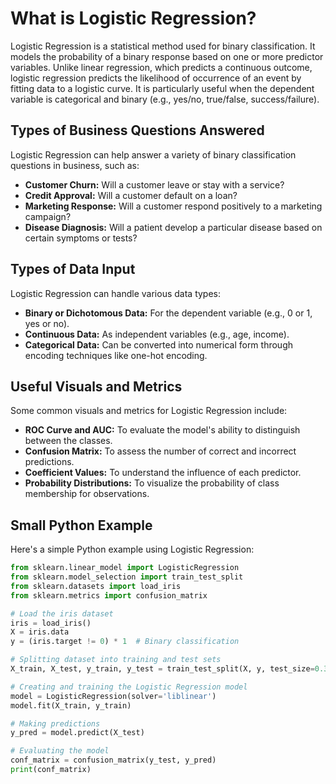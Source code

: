 # What is Logistic Regression?

Logistic Regression is a statistical method used for binary classification. It models the probability of a binary response based on one or more predictor variables. Unlike linear regression, which predicts a continuous outcome, logistic regression predicts the likelihood of occurrence of an event by fitting data to a logistic curve. It is particularly useful when the dependent variable is categorical and binary (e.g., yes/no, true/false, success/failure).

## Types of Business Questions Answered

Logistic Regression can help answer a variety of binary classification questions in business, such as:

- **Customer Churn:** Will a customer leave or stay with a service?
- **Credit Approval:** Will a customer default on a loan?
- **Marketing Response:** Will a customer respond positively to a marketing campaign?
- **Disease Diagnosis:** Will a patient develop a particular disease based on certain symptoms or tests?

## Types of Data Input

Logistic Regression can handle various data types:

- **Binary or Dichotomous Data:** For the dependent variable (e.g., 0 or 1, yes or no).
- **Continuous Data:** As independent variables (e.g., age, income).
- **Categorical Data:** Can be converted into numerical form through encoding techniques like one-hot encoding.

## Useful Visuals and Metrics

Some common visuals and metrics for Logistic Regression include:

- **ROC Curve and AUC:** To evaluate the model's ability to distinguish between the classes.
- **Confusion Matrix:** To assess the number of correct and incorrect predictions.
- **Coefficient Values:** To understand the influence of each predictor.
- **Probability Distributions:** To visualize the probability of class membership for observations.

## Small Python Example

Here's a simple Python example using Logistic Regression:

```python
from sklearn.linear_model import LogisticRegression
from sklearn.model_selection import train_test_split
from sklearn.datasets import load_iris
from sklearn.metrics import confusion_matrix

# Load the iris dataset
iris = load_iris()
X = iris.data
y = (iris.target != 0) * 1  # Binary classification

# Splitting dataset into training and test sets
X_train, X_test, y_train, y_test = train_test_split(X, y, test_size=0.3, random_state=42)

# Creating and training the Logistic Regression model
model = LogisticRegression(solver='liblinear')
model.fit(X_train, y_train)

# Making predictions
y_pred = model.predict(X_test)

# Evaluating the model
conf_matrix = confusion_matrix(y_test, y_pred)
print(conf_matrix)
